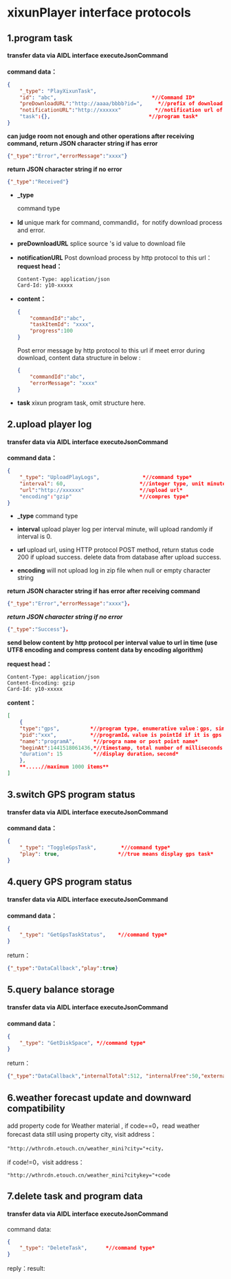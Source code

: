 # 				xixunPlayer interface protocols

## 1.program task

#### transfer data via AIDL interface executeJsonCommand

**command data：**

```json
{ 
    "_type": "PlayXixunTask", 
    "id": "abc", 							   *//Command ID*
    "preDownloadURL":"http://aaaa/bbbb?id=", 	 *//prefix of download url* 
    "notificationURL":"http://xxxxxx" 			*//notification url of download processing*
    "task":{}, 								  *//program task* 
}
```

**can judge room not enough and other operations after receiving command, return JSON character string if has error**

```json
{"_type":"Error","errorMessage":"xxxx"} 
```

**return JSON character string if no error**

```json
{"_type":"Received"}
```



- **_type** 

  command type

- **Id** 
  unique mark for command, commandId，for notify download process and error.

- **preDownloadURL** 
  splice  source 's id value to download file

- **notificationURL** 
  Post download process by http protocol to this url： 
  **request head：** 

  ```
  Content-Type: application/json 
  Card-Id: y10-xxxxx
  ```

- **content：** 

  ```json
  { 
      "commandId":"abc", 
      "taskItemId": "xxxx", 
      "progress":100 
  } 
  ```

  Post error message by http protocol to this url if meet error during download, content data structure in below :

  ```json
  { 
      "commandId":"abc", 
      "errorMessage": "xxxx" 
  }
  ```

- **task** 
  xixun program task, omit structure here.

## 2.upload player log

#### transfer data via AIDL interface executeJsonCommand

**command data：**

```json
{ 
    "_type": "UploadPlayLogs", 				*//command type* 
    "interval": 60, 					   *//integer type, unit minute* 
    "url":"http://xxxxxx"				   *//upload url* 
    "encoding":"gzip" 					   *//compres type* 
}
```

-   **\_type** 
    command type

-   **interval** 
    upload player log per interval minute, will upload randomly if  interval is 0. 

-   **url** 
    upload url, using HTTP protocol POST method, return status code 200 if upload success. delete data from database after upload success.  

-   **encoding** 
    will not upload log in zip file when null or empty character string

**return JSON character string if has error after receiving command**

```json
{"_type":"Error","errorMessage":"xxxx"}，
```

**_return JSON character string if no error_**

```json
{"_type":"Success"}，
```

**send below content by http protocol per interval value to url in time (use UTF8 encoding and compress content data by encoding algorithm)**

**request head：** 

```
Content-Type: application/json 
Content-Encoding: gzip 
Card-Id: y10-xxxxx
```



**content：** 

```json
[ 
    { 
    "type":"gps", 		   *//program type, enumerative value：gps, simple, advanced, usb* 
    "pid":"xxx", 		   *//programId。value is pointId if it is gps task。* 
    "name":"programA", 	 	*//progra name or post point name* 
    "beginAt":1441518061436,*//timestamp, total number of milliseconds from 00:00:00 GMT 01 January 1970* 
    "duration": 15			*//display duration，second* 
    }, 
	**.....//maximum 1000 items** 
]
```



## 3.switch GPS program status 

#### transfer data via AIDL interface executeJsonCommand

**command data：**

```json
{ 
    "_type": "ToggleGpsTask", 		 *//command type* 
    "play": true, 					*//true means display gps task* 
}
```



## 4.query GPS program status

#### transfer data via AIDL interface executeJsonCommand

**command data：**

```json
{ 
	"_type": "GetGpsTaskStatus", 	*//command type* 
}
```



return：

```json
{"_type":"DataCallback","play":true}
```



## 5.query balance storage 

#### transfer data via AIDL interface executeJsonCommand

**command data：**

```json
{ 
	"_type": "GetDiskSpace", *//command type* 
}
```



return：

```json
{"_type":"DataCallback","internalTotal":512, "internalFree":50,"externalTotal":2048, "externalFree":60, },unit MB。
```



## 6.weather forecast update and downward compatibility

add property code for Weather material ,
if code==0，read weather forecast data still using property city, visit address：

```
"http://wthrcdn.etouch.cn/weather_mini?city="+city，
```

if code!=0，visit address：

```
"http://wthrcdn.etouch.cn/weather_mini?citykey="+code
```



## 7.delete task and program data

#### transfer data via AIDL interface executeJsonCommand

command data:

```json
{ 
	"_type": "DeleteTask", 		*//command type* 
}
```

reply：result:
